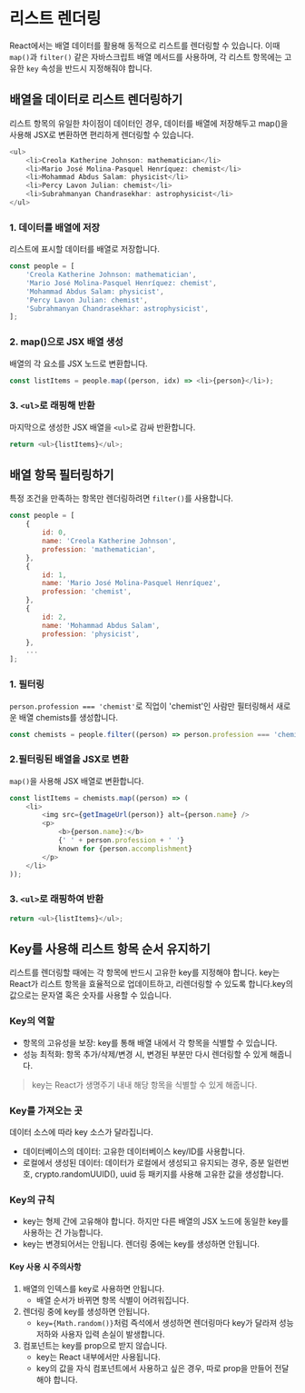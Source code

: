 # 리스트 렌더링

React에서는 배열 데이터를 활용해 동적으로 리스트를 렌더링할 수 있습니다. 이때 `map()`과 `filter()` 같은 자바스크립트 배열 메서드를 사용하며, 각 리스트 항목에는 고유한 `key` 속성을 반드시 지정해줘야 합니다.

## 배열을 데이터로 리스트 렌더링하기

리스트 항목의 유일한 차이점이 데이터인 경우, 데이터를 배열에 저장해두고 map()을 사용해 JSX로 변환하면 편리하게 렌더링할 수 있습니다.

```js
<ul>
    <li>Creola Katherine Johnson: mathematician</li>
    <li>Mario José Molina-Pasquel Henríquez: chemist</li>
    <li>Mohammad Abdus Salam: physicist</li>
    <li>Percy Lavon Julian: chemist</li>
    <li>Subrahmanyan Chandrasekhar: astrophysicist</li>
</ul>
```

### 1. 데이터를 배열에 저장

리스트에 표시할 데이터를 배열로 저장합니다.

```js
const people = [
    'Creola Katherine Johnson: mathematician',
    'Mario José Molina-Pasquel Henríquez: chemist',
    'Mohammad Abdus Salam: physicist',
    'Percy Lavon Julian: chemist',
    'Subrahmanyan Chandrasekhar: astrophysicist',
];
```

### 2. map()으로 JSX 배열 생성

배열의 각 요소를 JSX 노드로 변환합니다.

```js
const listItems = people.map((person, idx) => <li>{person}</li>);
```

### 3. `<ul>`로 래핑해 반환

마지막으로 생성한 JSX 배열을 `<ul>`로 감싸 반환합니다.

```js
return <ul>{listItems}</ul>;
```

## 배열 항목 필터링하기

특정 조건을 만족하는 항목만 렌더링하려면 `filter()`를 사용합니다.

```js
const people = [
    {
        id: 0,
        name: 'Creola Katherine Johnson',
        profession: 'mathematician',
    },
    {
        id: 1,
        name: 'Mario José Molina-Pasquel Henríquez',
        profession: 'chemist',
    },
    {
        id: 2,
        name: 'Mohammad Abdus Salam',
        profession: 'physicist',
    },
    ...
];
```

### 1. 필터링

`person.profession === 'chemist'`로 직업이 'chemist'인 사람만 필터링해서 새로운 배열 chemists를 생성합니다.

```js
const chemists = people.filter((person) => person.profession === 'chemist');
```

### 2.필터링된 배열을 JSX로 변환

`map()`을 사용해 JSX 배열로 변환합니다.

```js
const listItems = chemists.map((person) => (
    <li>
        <img src={getImageUrl(person)} alt={person.name} />
        <p>
            <b>{person.name}:</b>
            {' ' + person.profession + ' '}
            known for {person.accomplishment}
        </p>
    </li>
));
```

### 3. `<ul>`로 래핑하여 반환

```js
return <ul>{listItems}</ul>;
```

## Key를 사용해 리스트 항목 순서 유지하기

리스트를 렌더링할 때에는 각 항목에 반드시 고유한 key를 지정해야 합니다.
key는 React가 리스트 항목을 효율적으로 업데이트하고, 리렌더링할 수 있도록 합니다.key의 값으로는 문자열 혹은 숫자를 사용할 수 있습니다.

### Key의 역할

-   항목의 고유성을 보장: key를 통해 배열 내에서 각 항목을 식별할 수 있습니다.
-   성능 최적화: 항목 추가/삭제/변경 시, 변경된 부분만 다시 렌더링할 수 있게 해줍니다.

> key는 React가 생명주기 내내 해당 항목을 식별할 수 있게 해줍니다.

### Key를 가져오는 곳

데이터 소스에 따라 key 소스가 달라집니다.

-   데이터베이스의 데이터: 고유한 데이터베이스 key/ID를 사용합니다.
-   로컬에서 생성된 데이터: 데이터가 로컬에서 생성되고 유지되는 경우, 증분 일련번호, crypto.randomUUID(), uuid 등 패키지를 사용해 고유한 값을 생성합니다.

### Key의 규칙

-   key는 형제 간에 고유해야 합니다. 하지만 다른 배열의 JSX 노드에 동일한 key를 사용하는 건 가능합니다.
-   key는 변경되어서는 안됩니다. 렌더링 중에는 key를 생성하면 안됩니다.

#### Key 사용 시 주의사항

1. 배열의 인덱스를 key로 사용하면 안됩니다.
    - 배열 순서가 바뀌면 항목 식별이 어려워집니다.
2. 렌더링 중에 key를 생성하면 안됩니다.
    - `key={Math.random()}`처럼 즉석에서 생성하면 렌더링마다 key가 달라져 성능 저하와 사용자 입력 손실이 발생합니다.
3. 컴포넌트는 key를 prop으로 받지 않습니다.
    - key는 React 내부에서만 사용됩니다.
    - key의 값을 자식 컴포넌트에서 사용하고 싶은 경우, 따로 prop을 만들어 전달해야 합니다.
